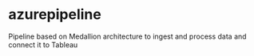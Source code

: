 # azurepipeline
Pipeline based on Medallion architecture to ingest and process data and connect it to Tableau

